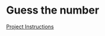 # Guess the number

[Project Instructions](https://docs.google.com/document/d/1Ohy1-LjlmoOhCQJjd8FslX0WW2xl0B9UAdwZBk6Rcv4/edit)
